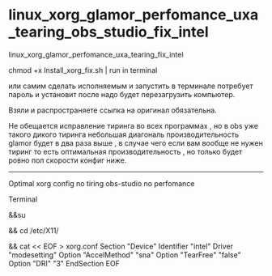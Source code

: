# linux_xorg_glamor_perfomance_uxa_tearing_obs_studio_fix_intel
linux_xorg_glamor_perfomance_uxa_tearing_fix_intel

chmod +x Install_xorg_fix.sh | run in terminal

или самим сделать исполняемым и запустить в терминале потребует пароль и установит после надо будет перезагрузить компьютер.

Взяли и распространяете ссылка на оригинал обязательна.

Не обещается исправление тиринга во всех программах , но в obs уже такого дикого тиринга небольшая диагональ производительность glamor будет в два раза выше , в случае чего если вам вообще не нужен тиринг то есть оптимальная производительность , но только будет ровно пол скорости конфиг ниже.

------------------------------------------------------------------------------------------------------------------------------
Optimal xorg config no tiring obs-studio no perfomance

Terminal

&&su

&& cd /etc/X11/ 

&& cat << EOF > xorg.conf
Section "Device" 
    Identifier "intel" 
    Driver "modesetting" 
    Option "AccelMethod" "sna" 
    Option "TearFree" "false"
    Option "DRI" "3"
EndSection
EOF



